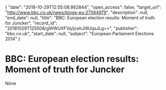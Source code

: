 {
  "date": "2018-10-29T12:55:08.862844", 
  "open_access": false, 
  "target_url": "http://www.bbc.co.uk/news/blogs-eu-27594979", 
  "description": null, 
  "end_date": null, 
  "title": "BBC:  European election results: Moment of truth for Juncker", 
  "record_id": "20181029T125508/gWWUXFVq/jcehJi9UqsJLg==", 
  "publisher": "bbc.co.uk", 
  "start_date": null, 
  "subject": "European Parliament Elections 2014"
}

# BBC:  European election results: Moment of truth for Juncker

None